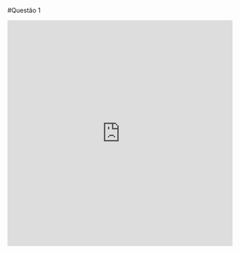 #Questão 1
<iframe width="100%" height="507" frameborder="0"
  src="https://observablehq.com/embed/@luckryan020/vega-lite-api-exercicios-2022?cells=grafico2"></iframe>
